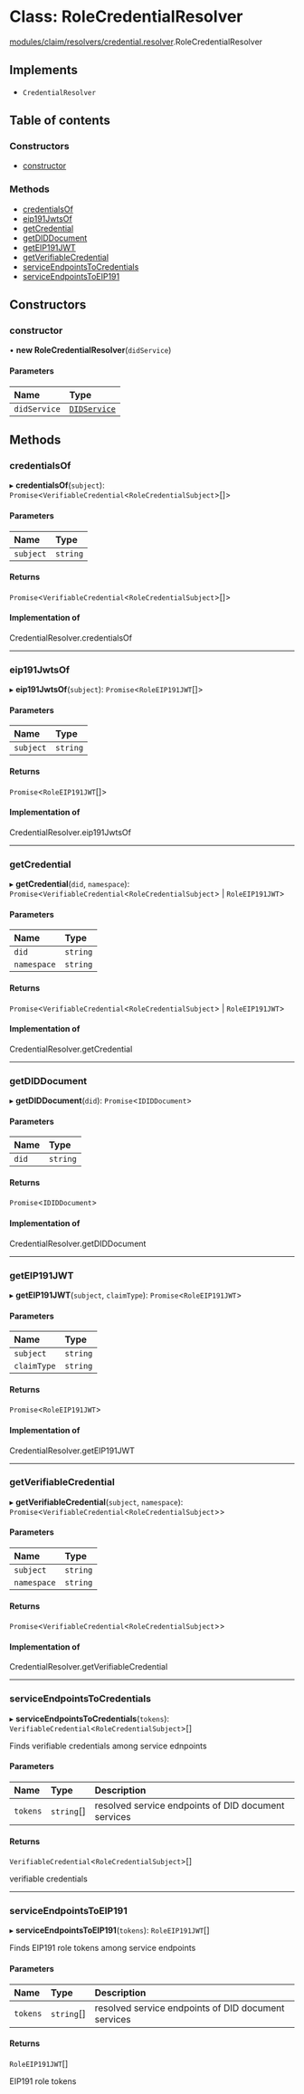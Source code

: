 # Class: RoleCredentialResolver

[modules/claim/resolvers/credential.resolver](../modules/modules_claim_resolvers_credential_resolver.md).RoleCredentialResolver

## Implements

- `CredentialResolver`

## Table of contents

### Constructors

- [constructor](modules_claim_resolvers_credential_resolver.RoleCredentialResolver.md#constructor)

### Methods

- [credentialsOf](modules_claim_resolvers_credential_resolver.RoleCredentialResolver.md#credentialsof)
- [eip191JwtsOf](modules_claim_resolvers_credential_resolver.RoleCredentialResolver.md#eip191jwtsof)
- [getCredential](modules_claim_resolvers_credential_resolver.RoleCredentialResolver.md#getcredential)
- [getDIDDocument](modules_claim_resolvers_credential_resolver.RoleCredentialResolver.md#getdiddocument)
- [getEIP191JWT](modules_claim_resolvers_credential_resolver.RoleCredentialResolver.md#geteip191jwt)
- [getVerifiableCredential](modules_claim_resolvers_credential_resolver.RoleCredentialResolver.md#getverifiablecredential)
- [serviceEndpointsToCredentials](modules_claim_resolvers_credential_resolver.RoleCredentialResolver.md#serviceendpointstocredentials)
- [serviceEndpointsToEIP191](modules_claim_resolvers_credential_resolver.RoleCredentialResolver.md#serviceendpointstoeip191)

## Constructors

### constructor

• **new RoleCredentialResolver**(`didService`)

#### Parameters

| Name | Type |
| :------ | :------ |
| `didService` | [`DIDService`](modules_did_did_service.DIDService.md) |

## Methods

### credentialsOf

▸ **credentialsOf**(`subject`): `Promise`<`VerifiableCredential`<`RoleCredentialSubject`\>[]\>

#### Parameters

| Name | Type |
| :------ | :------ |
| `subject` | `string` |

#### Returns

`Promise`<`VerifiableCredential`<`RoleCredentialSubject`\>[]\>

#### Implementation of

CredentialResolver.credentialsOf

___

### eip191JwtsOf

▸ **eip191JwtsOf**(`subject`): `Promise`<`RoleEIP191JWT`[]\>

#### Parameters

| Name | Type |
| :------ | :------ |
| `subject` | `string` |

#### Returns

`Promise`<`RoleEIP191JWT`[]\>

#### Implementation of

CredentialResolver.eip191JwtsOf

___

### getCredential

▸ **getCredential**(`did`, `namespace`): `Promise`<`VerifiableCredential`<`RoleCredentialSubject`\> \| `RoleEIP191JWT`\>

#### Parameters

| Name | Type |
| :------ | :------ |
| `did` | `string` |
| `namespace` | `string` |

#### Returns

`Promise`<`VerifiableCredential`<`RoleCredentialSubject`\> \| `RoleEIP191JWT`\>

#### Implementation of

CredentialResolver.getCredential

___

### getDIDDocument

▸ **getDIDDocument**(`did`): `Promise`<`IDIDDocument`\>

#### Parameters

| Name | Type |
| :------ | :------ |
| `did` | `string` |

#### Returns

`Promise`<`IDIDDocument`\>

#### Implementation of

CredentialResolver.getDIDDocument

___

### getEIP191JWT

▸ **getEIP191JWT**(`subject`, `claimType`): `Promise`<`RoleEIP191JWT`\>

#### Parameters

| Name | Type |
| :------ | :------ |
| `subject` | `string` |
| `claimType` | `string` |

#### Returns

`Promise`<`RoleEIP191JWT`\>

#### Implementation of

CredentialResolver.getEIP191JWT

___

### getVerifiableCredential

▸ **getVerifiableCredential**(`subject`, `namespace`): `Promise`<`VerifiableCredential`<`RoleCredentialSubject`\>\>

#### Parameters

| Name | Type |
| :------ | :------ |
| `subject` | `string` |
| `namespace` | `string` |

#### Returns

`Promise`<`VerifiableCredential`<`RoleCredentialSubject`\>\>

#### Implementation of

CredentialResolver.getVerifiableCredential

___

### serviceEndpointsToCredentials

▸ **serviceEndpointsToCredentials**(`tokens`): `VerifiableCredential`<`RoleCredentialSubject`\>[]

Finds verifiable credentials among service ednpoints

#### Parameters

| Name | Type | Description |
| :------ | :------ | :------ |
| `tokens` | `string`[] | resolved service endpoints of DID document services |

#### Returns

`VerifiableCredential`<`RoleCredentialSubject`\>[]

verifiable credentials

___

### serviceEndpointsToEIP191

▸ **serviceEndpointsToEIP191**(`tokens`): `RoleEIP191JWT`[]

Finds EIP191 role tokens among service endpoints

#### Parameters

| Name | Type | Description |
| :------ | :------ | :------ |
| `tokens` | `string`[] | resolved service endpoints of DID document services |

#### Returns

`RoleEIP191JWT`[]

EIP191 role tokens
